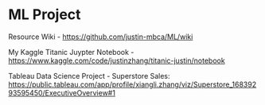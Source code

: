 # ML Project
Resource Wiki - https://github.com/justin-mbca/ML/wiki

My Kaggle Titanic Juypter Notebook - https://www.kaggle.com/code/justinzhang/titanic-justin/notebook

Tableau Data Science Project - Superstore Sales:  https://public.tableau.com/app/profile/xiangli.zhang/viz/Superstore_16839293595450/ExecutiveOverview#1
